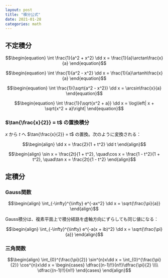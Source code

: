 ```yaml
---
layout: post
title: "積分公式"
date: 2021-01-28
categories: math
---
```


## 不定積分

$$\begin{equation}
    \int \frac{1}{a^2 + x^2} \dd x = \frac{1}{a}\arctan\frac{x}{a}
\end{equation}$$

$$\begin{equation}
    \int \frac{1}{a^2 - x^2} \dd x = \frac{1}{a}\artanh\frac{x}{a}
\end{equation}$$

$$\begin{equation}
    \int \frac{1}{\sqrt{a^2 - x^2}} \dd x = \arcsin\frac{x}{a}
\end{equation}$$

$$\begin{equation}
    \int \frac{1}{\sqrt{x^2 + a}} \dd x = \log\left| x + \sqrt{x^2 + a}\right|
\end{equation}$$

### $\tan{\frac{x}{2}} = t$ の置換積分
$x$ から $t$ へ $\tan{\frac{x}{2}} = t$ の置換。次のように変換される：

$$\begin{align}
    \dd x = \frac{2}{1 + t^2} \dd t
\end{align}$$

$$\begin{align}
    \sin x = \frac{2t}{1 + t^2}, \quad\cos x = \frac{1 - t^2}{1 + t^2}, \quad\tan x = \frac{2t}{1 - t^2}
\end{align}$$

## 定積分
### Gauss関数

$$\begin{align}
    \int_{-\infty}^{\infty} e^{-ax^2} \dd x = \sqrt{\frac{\pi}{a}}
\end{align}$$

Gauss積分は、複素平面上で積分経路を虚軸方向にずらしても同じ値になる：

$$\begin{align}
    \int_{-\infty}^{\infty} e^{-a(x + ib)^2} \dd x = \sqrt{\frac{\pi}{a}}
\end{align}$$

### 三角関数

$$\begin{align}
    \int_{0}^{\frac{\pi}{2}} \sin^{n}x\dd x = \int_{0}^{\frac{\pi}{2}} \cos^{n}x\dd x =
    \begin{cases}
        \dfrac{(n-1)!!}{n!!}\dfrac{\pi}{2} \\\\
        \dfrac{(n-1)!!}{n!!}
    \end{cases}
\end{align}$$
